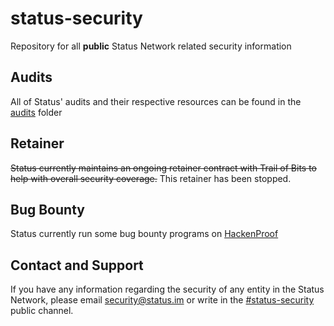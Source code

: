 # status-security
Repository for all **public** Status Network related security information

## Audits
All of Status' audits and their respective resources can be found in the [audits](./audits) folder

## Retainer
~~Status currently maintains an ongoing retainer contract with Trail of Bits to help with overall security coverage.~~
This retainer has been stopped.

## Bug Bounty
Status currently run some bug bounty programs on [HackenProof](https://hackenproof.com/status-dot-im)

## Contact and Support
If you have any information regarding the security of any entity in the Status Network, please email security@status.im or write in the [#status-security](https://get.status.im/chat/public/status-security) public channel.
